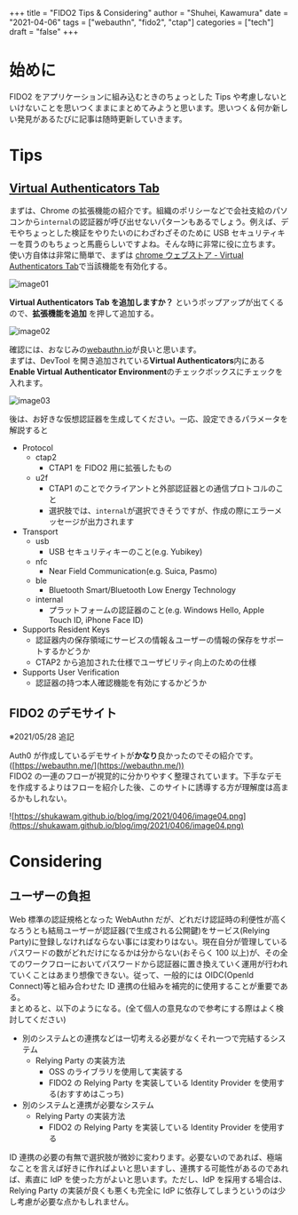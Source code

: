 +++
title = "FIDO2 Tips & Considering"
author = "Shuhei, Kawamura"
date = "2021-04-06"
tags = ["webauthn", "fido2", "ctap"]
categories = ["tech"]
draft = "false"
+++

# 始めに

FIDO2 をアプリケーションに組み込むときのちょっとした Tips や考慮しないといけないことを思いつくままにまとめてみようと思います。思いつく＆何か新しい発見があるたびに記事は随時更新していきます。

# Tips

## [Virtual Authenticators Tab](https://github.com/google/virtual-authenticators-tab)

まずは、Chrome の拡張機能の紹介です。組織のポリシーなどで会社支給のパソコンから`internal`の認証器が呼び出せないパターンもあるでしょう。例えば、デモやちょっとした検証をやりたいのにわざわざそのために USB セキュリティキーを買うのもちょっと馬鹿らしいですよね。そんな時に非常に役に立ちます。  
使い方自体は非常に簡単で、まずは [chrome ウェブストア - Virtual Authenticators Tab](https://chrome.google.com/webstore/detail/virtual-authenticators-ta/gafbpmlmeiikmhkhiapjlfjgdioafmja?hl=JA)で当該機能を有効化する。

![image01](https://shukawam.github.io/blog/img/2021/0406/image01.png)

**Virtual Authenticators Tab を追加しますか？** というポップアップが出てくるので、**拡張機能を追加** を押して追加する。

![image02](https://shukawam.github.io/blog/img/2021/0406/image02.png)

確認には、おなじみの[webauthn.io](https://webauthn.io/)が良いと思います。  
まずは、DevTool を開き追加されている**Virtual Authenticators**内にある**Enable Virtual Authenticator Environment**のチェックボックスにチェックを入れます。

![image03](https://shukawam.github.io/blog/img/2021/0406/image03.png)

後は、お好きな仮想認証器を生成してください。一応、設定できるパラメータを解説すると

- Protocol
  - ctap2
    - CTAP1 を FIDO2 用に拡張したもの
  - u2f
    - CTAP1 のことでクライアントと外部認証器との通信プロトコルのこと
    - 選択肢では、`internal`が選択できそうですが、作成の際にエラーメッセージが出力されます
- Transport
  - usb
    - USB セキュリティキーのこと(e.g. Yubikey)
  - nfc
    - Near Field Communication(e.g. Suica, Pasmo)
  - ble
    - Bluetooth Smart/Bluetooth Low Energy Technology
  - internal
    - プラットフォームの認証器のこと(e.g. Windows Hello, Apple Touch ID, iPhone Face ID)
- Supports Resident Keys
  - 認証器内の保存領域にサービスの情報＆ユーザーの情報の保存をサポートするかどうか
  - CTAP2 から追加された仕様でユーザビリティ向上のための仕様
- Supports User Verification
  - 認証器の持つ本人確認機能を有効にするかどうか

## FIDO2 のデモサイト

※2021/05/28 追記

Auth0 が作成しているデモサイトが**かなり**良かったのでその紹介です。([https://webauthn.me/](https://webauthn.me/))  
FIDO2 の一連のフローが視覚的に分かりやすく整理されています。下手なデモを作成するよりはフローを紹介した後、このサイトに誘導する方が理解度は高まるかもしれない。

![https://shukawam.github.io/blog/img/2021/0406/image04.png](https://shukawam.github.io/blog/img/2021/0406/image04.png)

# Considering

## ユーザーの負担

Web 標準の認証規格となった WebAuthn だが、どれだけ認証時の利便性が高くなろうとも結局ユーザーが認証器(で生成される公開鍵)をサービス(Relying Party)に登録しなければならない事には変わりはない。現在自分が管理しているパスワードの数がどれだけになるかは分からない(おそらく 100 以上)が、その全てのワークフローにおいてパスワードから認証器に置き換えていく運用が行われていくことはあまり想像できない。従って、一般的には OIDC(OpenId Connect)等と組み合わせた ID 連携の仕組みを補完的に使用することが重要である。  
まとめると、以下のようになる。(全て個人の意見なので参考にする際はよく検討してください)

- 別のシステムとの連携などは一切考える必要がなくそれ一つで完結するシステム
  - Relying Party の実装方法
    - OSS のライブラリを使用して実装する
    - FIDO2 の Relying Party を実装している Identity Provider を使用する(おすすめはこっち)
- 別のシステムと連携が必要なシステム
  - Relying Party の実装方法
    - FIDO2 の Relying Party を実装している Identity Provider を使用する

ID 連携の必要の有無で選択肢が微妙に変わります。必要ないのであれば、極端なことを言えば好きに作ればよいと思いますし、連携する可能性があるのであれば、素直に IdP を使った方がよいと思います。ただし、IdP を採用する場合は、Relying Party の実装が良くも悪くも完全に IdP に依存してしまうというのは少し考慮が必要な点かもしれません。
